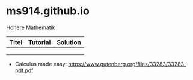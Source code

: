 # ms914.github.io

Höhere Mathematik


|Titel|Tutorial|Solution|
|--|--|--|
||||
||||
||||


- Calculus made easy: https://www.gutenberg.org/files/33283/33283-pdf.pdf
